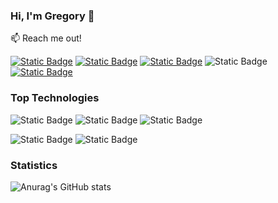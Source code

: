 ### Hi, I'm Gregory 👋

:mailbox: Reach me out!

[![Static Badge](https://img.shields.io/badge/Telegram-%2326A5E4?logo=telegram&labelColor=%23fff&link=https%3A%2F%2Ft.me%2Fsemenovgorg)](https://t.me/semenovgorg)
[![Static Badge](https://img.shields.io/badge/Facebook-%230866FF?logo=facebook&labelColor=%230866FF&link=https%3A%2F%2Fwww.facebook.com%2Fprofile.php%3Fid%3D100059340843068)](https://www.facebook.com/profile.php?id=100059340843068)
[![Static Badge](https://img.shields.io/badge/Email-%23EA4335?logo=gmail&labelColor=%23fff&link=semenovgrigorij57%40gmail.com)](mailto:semenovgrigorij57@gmail.com)
![Static Badge](https://img.shields.io/badge/Linkedin-%230A66C2?logo=linkedin&labelColor=%230A66C2)
[![Static Badge](https://img.shields.io/badge/Whatsapp-%2325D366?logo=whatsapp&labelColor=%23fff&link=https%3A%2F%2Fapi.whatsapp.com%2Fsend%3Fphone%3D0993944809)](https://api.whatsapp.com/send?phone=0993944809)


### Top Technologies

![Static Badge](https://img.shields.io/badge/HTML5-%23E34F26?logo=html5&labelColor=%23fff)
![Static Badge](https://img.shields.io/badge/CSS3-%231572B6?logo=css3&labelColor=%23000)
![Static Badge](https://img.shields.io/badge/WORDPRESS-%2321759B?logo=wordpress&labelColor=%23000)


![Static Badge](https://img.shields.io/badge/JAVASCRIPT-%23F7DF1E?logo=javascript&labelColor=%23000)
![Static Badge](https://img.shields.io/badge/NODE.JS-%235FA04E?logo=nodedotjs&labelColor=%23000)



### Statistics

![Anurag's GitHub stats](https://github-readme-stats.vercel.app/api?username=semenovgrigorij&show_icons=true&theme=transparent)





